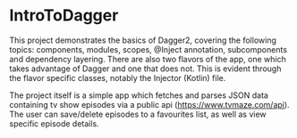 # IntroToDagger

This project demonstrates the basics of Dagger2, covering the following topics: components, modules, scopes, @Inject annotation, subcomponents and dependency layering. 
There are also two flavors of the app, one which takes advantage of Dagger and one that does not. This is evident through the flavor specific classes, notably the Injector (Kotlin) file.

The project itself is a simple app which fetches and parses JSON data containing tv show episodes via a public api (https://www.tvmaze.com/api). 
The user can save/delete episodes to a favourites list, as well as view specific episode details.


